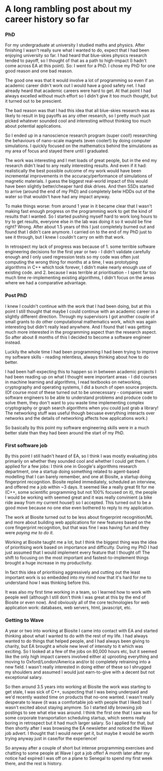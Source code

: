# A long rambling post about my career history so far

### PhD

For my undergraduate at university I studied maths and physics. After finishing
I wasn't really sure what I wanted to do, expect that I had been enjoying
university so far. I had heard that blue-skies physics research tended to
payoff, so I thought of that as a path to high-impact (I hadn't come across EA
at this point). So: I went for a PhD. I chose my PhD for one good reason and one
bad reason.
  
The good one was that it would involve a lot of programming so even if an
academic career didn't work out I would have a good safety net. I had already
heard that academic careers were hard to get. At that point I had always
excelled without much effort so I didn't give it too much thought, but it turned
out to be prescient.
  
The bad reason was that I had this idea that all blue-skies research was as
likely to result in big payoffs as any other research, so I pretty much just
picked whatever sounded cool and interesting without thinking too much about
potential applications.
  
So I ended up in a nanoscience research program (super cool!) researching the
behaviours of nano-scale magnets (even cooler!) by doing computer simulations. I
quickly focused on the mathematics behind the simulations as my area of focus
and stayed there until I graduated.

The work was interesting and I met loads of great people, but in the end my
research didn't lead to any really interesting results. And even if it had:
realistically the best possible outcome of my work would have been incremental
improvements in the accuracy/performance of simulations of magnetic materials. I
guess the biggest real-world impact of this would have been slightly
better/cheaper hard disk drives. And then SSDs started to arrive (around the end
of my PhD) and completely belw HDDs out of the water so that wouldn't have had
any impact anyway.

To make things worse: from around 1 year in it became clear that I wasn't making
fast enough progress on the programming work to get the kind of results that I
wanted. So I started pushing myself hard to work long hours to try to get
results, everyone else in the lab was doing it so it would be fine right? Wrong.
After about 1.5 years of this I just completely burned out and found that I
didn't care anymore. I carried on to the end of my PhD just to see it through,
but I knew I couldn't carry on with that work.

In retrospect my lack of progress was because of 1. some terrible software
engineering decisions for the first year or two - I didn't validate carefully
enough and I only used regression tests so my code was often just computing the
wrong thing for months at a time, I was prototyping algorithms in C++ which took
forever, I didn't make nearly enough use of existing code. and 2. because I was
terrible at prioritisation - I spent far too much time re-implementing existing
algorithms, I didn't focus on the areas where we had a comparative advantage.


### Post PhD

I knew I couldn't continue with the work that I had been doing, but at this
point I still thought that maybe I could continue with an academic career in a
slightly different direction. Through my supervisors I got another couple of
small grants to do other computational mathematics work, which was again
interesting but didn't really lead anywhere. And I found that I was getting much
more interested in the programming aspect than the research aspect. So after
about 8 months of this I decided to become a software engineer instead.

Luckily the whole time I had been programming I had been trying to improve my
software skills - reading relentless, always thinking about how to do better.

I had been half-expecting this to happen so in between academic projects I had
been reading up on what I thought were important areas - I did courses in
machine learning and algorithms, I read textbooks on networking, cryptography
and operating systems, I did a bunch of open source projects. (Of course most of
these turned out to be unnecessary - companies want software engineers to be
able to understand problems and produce code to solve them, they don't want to
you waste time implementing complex cryptography or graph search algorithms when
you could just grab a library! The networking stuff was useful though becuase
everything interacts over networks and the details of networking affects how
applications work.)

So basically by this point my software engineering skills were in a much better
state than they had been around the start of my PhD.


### First software job

By this point I still hadn't heard of EA, so I think I was mostly evaluating
jobs primarily on whether they sounded cool and whether I could get them. I
applied for a few jobs: I think one in Google's algorithms research department,
one a startup doing something related to agent-based modelling that I can barely
remember, and one at Biosite, a startup doing fingerprint recognition. Biosite
replied immediately, scheduled an interview, and offered me a job within ~3
days. It seemed like a really great fit for me (C++, some scientific programming
but not 100% focused on it), the people I would be working with seemed great and
it was really convinient (a bike ride away from my current house!) so I
accepted. This turned out to be a good move because no one else even bothered to
reply to my application.

The work at Biosite turned out to be less about fingerprint recognition/ML and
more about building web applications for new features based on the core
fingerprint recognition, but that was fine I was having fun and they were
*paying me to do it*.

Working at Biosite taught me a lot, but I think the biggest thing was the idea
of prioritising work based on importance and difficulty. During my PhD I had
just assumed that I would implement every feature that I thought of! The shift
to focusing on the most important and fastest-to-implement things brought a huge
increase in my productivity.
  
In fact this idea of prioritising aggressively and cutting out the least
important work is so embedded into my mind now that it's hard for me to
understand how I was thinking before this.

It was also my first time working in a team, so I learned how to work with
people well (although I still don't think I was great at this by the end of
Biosite or even now). And obviously all of the core technologies for web
application work: databases, web servers, html, javascript, etc.

### Getting to Wave

A year or two into working at Biosite I came into contact with EA and started
thinking about what I wanted to do with the rest of my life. I had always wanted
to do things that helped people, and I had always been giving to charity, but EA
brought a whole new level of intensity to it which was exciting. So I looked at
a few of the jobs on 80,000 hours etc, but it seemed like the only high impact
careers involved either a) uprooting everything and moving to
Oxford/London/America and/or b) completely retraining into a new field. I wasn't
really interested in doing either of these so I shrugged my shoulders and
assumed I would just earn-to-give with a decent but not exceptional salary.

So then around 3.5 years into working at Biosite the work was starting to get
stale, I was sick of C++, suspecting that I was being underpaid and we'd
recently wasted time on products that no-one wanted. I wasn't really desperate
to leave (it was a comfortable job with people that I liked) but I wasn't
excited about staying anymore. So I started idly browsing job postings to see
what else was around. I think the first one that I saw was for some corporate
transportation scheduling startup, which seems really boring in retrospect but
it had much larger salary. So I applied for that, but then shortly after I was
browsing the EA newsletter and noticed the Wave job advert. I thought that I
would never get it, but maybe it would be worth trying anyway just in case/for
the experience!

So anyway after a couple of short but intense programming exercises and chatting
to some people at Wave I got a job offer! A month later after my notice had
expired I was off on a plane to Senegal to spend my first week there, and the
rest is history.

